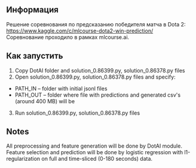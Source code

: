 Информация
----------
Решение соревнования по предсказанию победителя матча в Dota 2:  
https://www.kaggle.com/c/mlcourse-dota2-win-prediction/  
Соревнование проходило в рамках mlcourse.ai.

Как запустить
-------------
1. Copy DotAI folder and solution_0.86399.py, solution_0.86378.py files
2. Open solution_0.86399.py, solution_0.86378.py files and specify:
- PATH_IN – folder with initial jsonl files
- PATH_OUT – folder where file with predictions and generated csv's (around 400 MB) will be
3. Run solution_0.86399.py, solution_0.86378.py files

Notes
-------------
All preprocessing and feature generation will be done by DotAI module.
Feature selection and prediction will be done by logistic regression with l1-regularization on full and time-sliced (0-180 seconds) data.